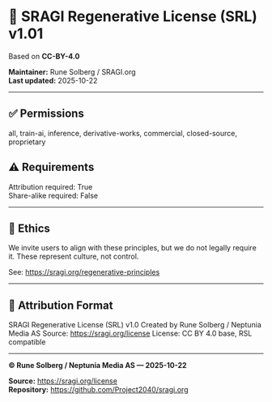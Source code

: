 # 🌱 SRAGI Regenerative License (SRL) v1.01

Based on **CC-BY-4.0**

**Maintainer:** Rune Solberg / SRAGI.org  
**Last updated:** 2025-10-22

---

## ✅ Permissions
all, train-ai, inference, derivative-works, commercial, closed-source, proprietary

## ⚠️ Requirements
Attribution required: True  
Share-alike required: False

---

## 🌿 Ethics
We invite users to align with these principles,
but we do not legally require it.
These represent culture, not control.


See: https://sragi.org/regenerative-principles

---

## 🧾 Attribution Format

SRAGI Regenerative License (SRL) v1.0
Created by Rune Solberg / Neptunia Media AS
Source: https://sragi.org/license
License: CC BY 4.0 base, RSL compatible


---

**© Rune Solberg / Neptunia Media AS — 2025-10-22**

**Source:** https://sragi.org/license  
**Repository:** https://github.com/Project2040/sragi.org
